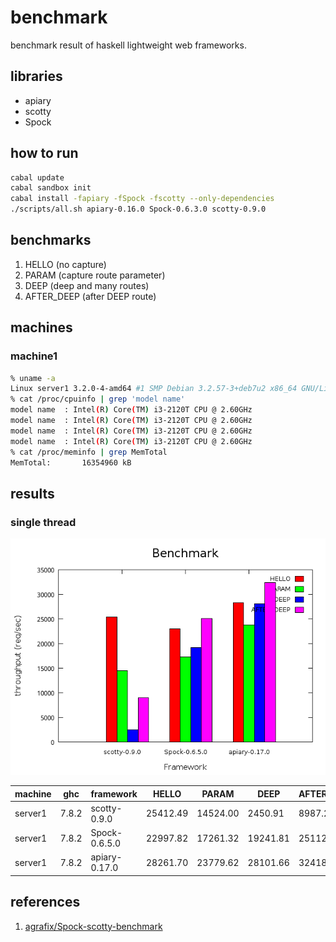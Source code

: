 benchmark
===
benchmark result of haskell lightweight web frameworks.

libraries
---
* apiary
* scotty
* Spock

how to run
---
```.sh
cabal update
cabal sandbox init
cabal install -fapiary -fSpock -fscotty --only-dependencies
./scripts/all.sh apiary-0.16.0 Spock-0.6.3.0 scotty-0.9.0
```

benchmarks
---
1. HELLO (no capture)
2. PARAM (capture route parameter)
3. DEEP  (deep and many routes)
3. AFTER_DEEP (after DEEP route)

machines
---

### machine1

```.sh
% uname -a
Linux server1 3.2.0-4-amd64 #1 SMP Debian 3.2.57-3+deb7u2 x86_64 GNU/Linux
% cat /proc/cpuinfo | grep 'model name'
model name	: Intel(R) Core(TM) i3-2120T CPU @ 2.60GHz
model name	: Intel(R) Core(TM) i3-2120T CPU @ 2.60GHz
model name	: Intel(R) Core(TM) i3-2120T CPU @ 2.60GHz
model name	: Intel(R) Core(TM) i3-2120T CPU @ 2.60GHz
% cat /proc/meminfo | grep MemTotal
MemTotal:       16354960 kB
```

results
---

### single thread

![result](./results/1/result-server1.png)

|machine  |ghc    |framework    |HELLO   |PARAM   |DEEP    |AFTER_DEEP|
|---------|-------|-------------|--------|--------|--------|----------|
|server1  |7.8.2  |scotty-0.9.0 |25412.49|14524.00|2450.91 |8987.21   |
|server1  |7.8.2  |Spock-0.6.5.0|22997.82|17261.32|19241.81|25112.94  |
|server1  |7.8.2  |apiary-0.17.0|28261.70|23779.62|28101.66|32418.12  |

references
---
1. [agrafix/Spock-scotty-benchmark](https://github.com/agrafix/Spock-scotty-benchmark)
